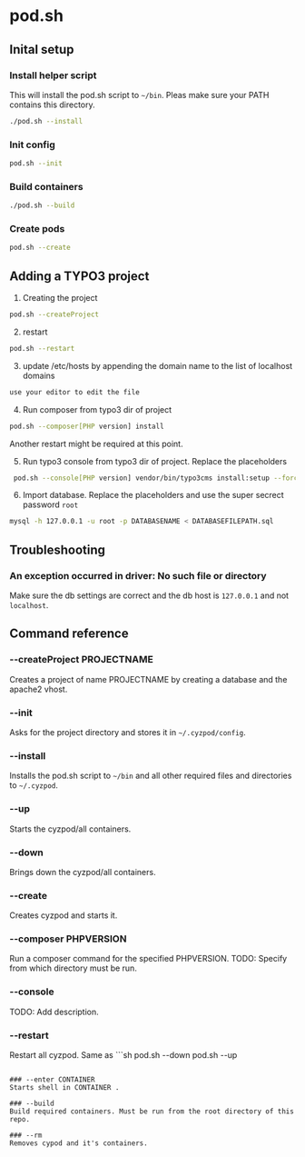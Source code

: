 # pod.sh

## Inital setup

### Install helper script
This will install the pod.sh script to `~/bin`. Pleas make sure your PATH contains this directory.
```sh
./pod.sh --install
```

### Init config
```sh
pod.sh --init
```

### Build containers
```sh
./pod.sh --build
```

### Create pods
```sh
pod.sh --create
```

## Adding a TYPO3 project

1. Creating the project
```sh
pod.sh --createProject
```

2. restart 
```sh
pod.sh --restart
```

3. update /etc/hosts by appending the domain name to the list of localhost domains
```sh
use your editor to edit the file
```

4. Run composer from typo3 dir of project
```sh
pod.sh --composer[PHP version] install 
```

Another restart might be required at this point.
 
5. Run typo3 console from typo3 dir of project. Replace the placeholders
```sh
 pod.sh --console[PHP version] vendor/bin/typo3cms install:setup --force --no-interaction --database-user-name root --database-user-password root --database-name DATABASENAME --admin-user-name vagrant --admin-password vagrant1 --use-existing-database --site-name "PROJECTKEY.vagrant/vagrant"
```

6. Import database. Replace the placeholders and use the super secrect password `root`
```sh
mysql -h 127.0.0.1 -u root -p DATABASENAME < DATABASEFILEPATH.sql
```

## Troubleshooting

### An exception occurred in driver: No such file or directory

Make sure the db settings are correct and the db host is `127.0.0.1` and not `localhost`.

## Command reference

### --createProject PROJECTNAME
Creates a project of name PROJECTNAME by creating a database and the apache2 vhost.

### --init
Asks for the project directory and stores it in `~/.cyzpod/config`.

### --install
Installs the pod.sh script to `~/bin` and all other required files and directories to `~/.cyzpod`.

### --up
Starts the cyzpod/all containers.

### --down
Brings down the cyzpod/all containers.

### --create
Creates cyzpod and starts it.

### --composer PHPVERSION
Run a composer command for the specified PHPVERSION.
TODO: Specify from which directory must be run.

### --console
TODO: Add description.

### --restart
Restart all cyzpod.
Same as ```sh
pod.sh --down
pod.sh --up
```

### --enter CONTAINER
Starts shell in CONTAINER .

### --build
Build required containers. Must be run from the root directory of this repo.

### --rm
Removes cypod and it's containers.


